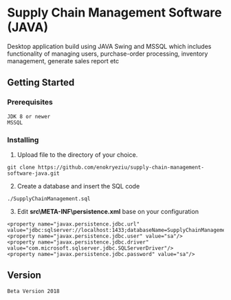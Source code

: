 # Supply Chain Management Software (JAVA)

Desktop application build using JAVA Swing and MSSQL which includes functionality of managing users, purchase-order processing, inventory management, generate sales report etc 

## Getting Started

### Prerequisites

```
JDK 8 or newer
MSSQL
```

### Installing

1. Upload file to the directory of your choice.

```
git clone https://github.com/enokryeziu/supply-chain-management-software-java.git
```

2. Create a database and insert the SQL code

```
./SupplyChainManagement.sql
```

3. Edit **src\META-INF\persistence.xml** base on your configuration

```
<property name="javax.persistence.jdbc.url" value="jdbc:sqlserver://localhost:1433;databaseName=SupplyChainManagement"/>
<property name="javax.persistence.jdbc.user" value="sa"/>
<property name="javax.persistence.jdbc.driver" value="com.microsoft.sqlserver.jdbc.SQLServerDriver"/>
<property name="javax.persistence.jdbc.password" value="sa"/>
```

## Version
```
Beta Version 2018
```

